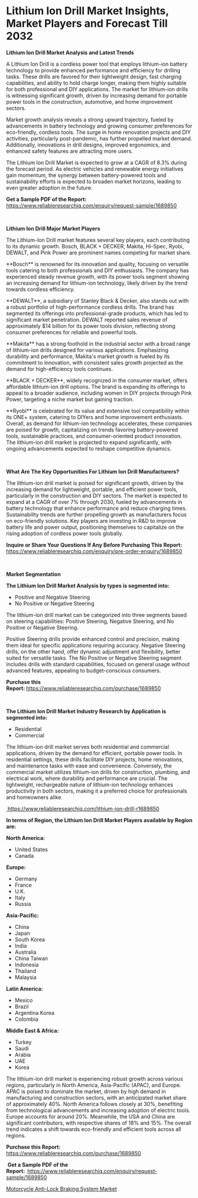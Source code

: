 <p><h1>Lithium Ion Drill Market Insights, Market Players and Forecast Till 2032</h1></p><p><strong>Lithium Ion Drill Market Analysis and Latest Trends</strong></p>
<p><p>A Lithium Ion Drill is a cordless power tool that employs lithium-ion battery technology to provide enhanced performance and efficiency for drilling tasks. These drills are favored for their lightweight design, fast charging capabilities, and ability to hold charge longer, making them highly suitable for both professional and DIY applications. The market for lithium-ion drills is witnessing significant growth, driven by increasing demand for portable power tools in the construction, automotive, and home improvement sectors.</p><p>Market growth analysis reveals a strong upward trajectory, fueled by advancements in battery technology and growing consumer preferences for eco-friendly, cordless tools. The surge in home renovation projects and DIY activities, particularly post-pandemic, has further propelled market demand. Additionally, innovations in drill designs, improved ergonomics, and enhanced safety features are attracting more users. </p><p>The Lithium Ion Drill Market is expected to grow at a CAGR of 8.3% during the forecast period. As electric vehicles and renewable energy initiatives gain momentum, the synergy between battery-powered tools and sustainability efforts is expected to broaden market horizons, leading to even greater adoption in the future.</p></p>
<p><strong>Get a Sample PDF of the Report:&nbsp;</strong> <a href="https://www.reliableresearchiq.com/enquiry/request-sample/1689850?utm_campaign=3381&utm_medium=2&utm_source=Github&utm_content=ia&utm_term=26032025&utm_id=lithium-ion-drill">https://www.reliableresearchiq.com/enquiry/request-sample/1689850</a></p>
<p>&nbsp;</p>
<p><strong>Lithium Ion Drill Major Market Players</strong></p>
<p><p>The Lithium-Ion Drill market features several key players, each contributing to its dynamic growth. Bosch, BLACK + DECKER, Makita, Hi-Spec, Ryobi, DEWALT, and Pink Power are prominent names competing for market share.</p><p>**Bosch** is renowned for its innovation and quality, focusing on versatile tools catering to both professionals and DIY enthusiasts. The company has experienced steady revenue growth, with its power tools segment showing an increasing demand for lithium-ion technology, likely driven by the trend towards cordless efficiency.</p><p>**DEWALT**, a subsidiary of Stanley Black & Decker, also stands out with a robust portfolio of high-performance cordless drills. The brand has segmented its offerings into professional-grade products, which has led to significant market penetration. DEWALT reported sales revenue of approximately $14 billion for its power tools division, reflecting strong consumer preferences for reliable and powerful tools.</p><p>**Makita** has a strong foothold in the industrial sector with a broad range of lithium-ion drills designed for various applications. Emphasizing durability and performance, Makita's market growth is fueled by its commitment to innovation, with consistent sales growth projected as the demand for high-efficiency tools continues.</p><p>**BLACK + DECKER**, widely recognized in the consumer market, offers affordable lithium-ion drill options. The brand is expanding its offerings to appeal to a broader audience, including women in DIY projects through Pink Power, targeting a niche market but gaining traction.</p><p>**Ryobi** is celebrated for its value and extensive tool compatibility within its ONE+ system, catering to DIYers and home improvement enthusiasts. Overall, as demand for lithium-ion technology accelerates, these companies are poised for growth, capitalizing on trends favoring battery-powered tools, sustainable practices, and consumer-oriented product innovation. The lithium-ion drill market is projected to expand significantly, with ongoing advancements expected to reshape competitive dynamics.</p></p>
<p>&nbsp;</p>
<p><strong>What Are The Key Opportunities For Lithium Ion Drill Manufacturers?</strong></p>
<p><p>The lithium-ion drill market is poised for significant growth, driven by the increasing demand for lightweight, portable, and efficient power tools, particularly in the construction and DIY sectors. The market is expected to expand at a CAGR of over 7% through 2030, fueled by advancements in battery technology that enhance performance and reduce charging times. Sustainability trends are further propelling growth as manufacturers focus on eco-friendly solutions. Key players are investing in R&D to improve battery life and power output, positioning themselves to capitalize on the rising adoption of cordless power tools globally.</p></p>
<p><strong>Inquire or Share Your Questions If Any Before Purchasing This Report:</strong> <a href="https://www.reliableresearchiq.com/enquiry/pre-order-enquiry/1689850?utm_campaign=3381&utm_medium=2&utm_source=Github&utm_content=ia&utm_term=26032025&utm_id=lithium-ion-drill">https://www.reliableresearchiq.com/enquiry/pre-order-enquiry/1689850</a></p>
<p>&nbsp;</p>
<p><strong>Market Segmentation</strong></p>
<p><strong>The Lithium Ion Drill Market Analysis by types is segmented into:</strong></p>
<p><ul><li>Positive and Negative Steering</li><li>No Positive or Negative Steering</li></ul></p>
<p><p>The lithium-ion drill market can be categorized into three segments based on steering capabilities: Positive Steering, Negative Steering, and No Positive or Negative Steering. </p><p>Positive Steering drills provide enhanced control and precision, making them ideal for specific applications requiring accuracy. Negative Steering drills, on the other hand, offer dynamic adjustment and flexibility, better suited for versatile tasks. The No Positive or Negative Steering segment includes drills with standard capabilities, focused on general usage without advanced features, appealing to budget-conscious consumers.</p></p>
<p><strong>Purchase this Report:&nbsp;</strong><a href="https://www.reliableresearchiq.com/purchase/1689850?utm_campaign=3381&utm_medium=2&utm_source=Github&utm_content=ia&utm_term=26032025&utm_id=lithium-ion-drill">https://www.reliableresearchiq.com/purchase/1689850</a></p>
<p>&nbsp;</p>
<p><strong>The Lithium Ion Drill Market Industry Research by Application is segmented into:</strong></p>
<p><ul><li>Residential</li><li>Commercial</li></ul></p>
<p><p>The lithium-ion drill market serves both residential and commercial applications, driven by the demand for efficient, portable power tools. In residential settings, these drills facilitate DIY projects, home renovations, and maintenance tasks with ease and convenience. Conversely, the commercial market utilizes lithium-ion drills for construction, plumbing, and electrical work, where durability and performance are crucial. The lightweight, rechargeable nature of lithium-ion technology enhances productivity in both sectors, making it a preferred choice for professionals and homeowners alike.</p></p>
<p><a href="https://www.reliableresearchiq.com/lithium-ion-drill-r1689850?utm_campaign=3381&utm_medium=2&utm_source=Github&utm_content=ia&utm_term=26032025&utm_id=lithium-ion-drill">&nbsp;https://www.reliableresearchiq.com/lithium-ion-drill-r1689850</a></p>
<p><strong>In terms of Region, the Lithium Ion Drill Market Players available by Region are:</strong></p>
<p>
    <p> <strong> North America: </strong>
        <ul>
            <li>United States</li>
            <li>Canada</li>
        </ul>
        </p> 
    <p> <strong> Europe: </strong>
        <ul>
            <li>Germany</li>
            <li>France</li>
            <li>U.K.</li>
            <li>Italy</li>
            <li>Russia</li>
        </ul>
        </p> 
    <p> <strong> Asia-Pacific: </strong>
        <ul>
            <li>China</li>
            <li>Japan</li>
            <li>South Korea</li>
            <li>India</li>
            <li>Australia</li>
            <li>China Taiwan</li>
            <li>Indonesia</li>
            <li>Thailand</li>
            <li>Malaysia</li>
        </ul>
        </p> 
    <p> <strong> Latin America: </strong>
        <ul>
            <li>Mexico</li>
            <li>Brazil</li>
            <li>Argentina Korea</li>
            <li>Colombia</li>
        </ul>
        </p> 
    <p> <strong> Middle East & Africa: </strong>
        <ul>
            <li>Turkey</li>
            <li>Saudi</li>
            <li>Arabia</li>
            <li>UAE</li>
            <li>Korea</li>
        </ul>
    </p>
    </p>
<p><p>The lithium-ion drill market is experiencing robust growth across various regions, particularly in North America, Asia-Pacific (APAC), and Europe. APAC is poised to dominate the market, driven by high demand in manufacturing and construction sectors, with an anticipated market share of approximately 40%. North America follows closely at 30%, benefiting from technological advancements and increasing adoption of electric tools. Europe accounts for around 20%. Meanwhile, the USA and China are significant contributors, with respective shares of 18% and 15%. The overall trend indicates a shift towards eco-friendly and efficient tools across all regions.</p></p>
<p><strong>Purchase this Report: </strong><a href="https://www.reliableresearchiq.com/purchase/1689850?utm_campaign=3381&utm_medium=2&utm_source=Github&utm_content=ia&utm_term=26032025&utm_id=lithium-ion-drill">https://www.reliableresearchiq.com/purchase/1689850</a></p>
<p>&nbsp;<strong>Get a Sample PDF of the Report:&nbsp;&nbsp;</strong><a href="https://www.reliableresearchiq.com/enquiry/request-sample/1689850?utm_campaign=3381&utm_medium=2&utm_source=Github&utm_content=ia&utm_term=26032025&utm_id=lithium-ion-drill">https://www.reliableresearchiq.com/enquiry/request-sample/1689850</a></p>
<p><strong></strong></p>
<p><p><a href="https://github.com/leijavaagexo/Market-Research-Report-List-1/blob/main/motorcycle-anti-lock-braking-system-market.md?utm_campaign=3381&utm_medium=2&utm_source=Github&utm_content=ia&utm_term=26032025&utm_id=lithium-ion-drill">Motorcycle Anti-Lock Braking System Market</a></p></p>